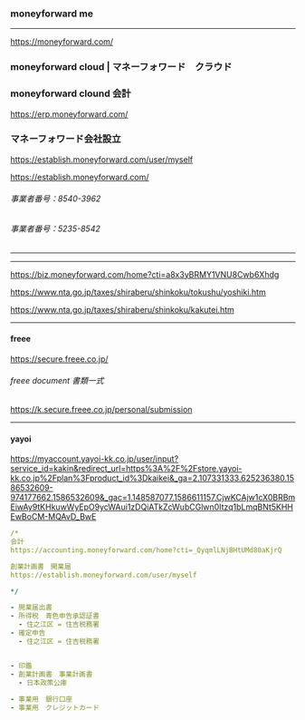 ### moneyforward me
---
https://moneyforward.com/


### moneyforward cloud | マネーフォワード　クラウド

### moneyforward clound 会計
https://erp.moneyforward.com/

### マネーフォワード会社設立
https://establish.moneyforward.com/user/myself

https://establish.moneyforward.com/

###### 事業者番号：8540-3962
###### 事業者番号：5235-8542	

---
---


https://biz.moneyforward.com/home?cti=a8x3yBRMY1VNU8Cwb6Xhdg


https://www.nta.go.jp/taxes/shiraberu/shinkoku/tokushu/yoshiki.htm

https://www.nta.go.jp/taxes/shiraberu/shinkoku/kakutei.htm



---
#### freee
https://secure.freee.co.jp/
###### freee document 書類一式
https://k.secure.freee.co.jp/personal/submission

---
#### yayoi
https://myaccount.yayoi-kk.co.jp/user/input?service_id=kakin&redirect_url=https%3A%2F%2Fstore.yayoi-kk.co.jp%2Fplan%3Fproduct_id%3Dkaikei&_ga=2.107331333.625236380.1586532609-974177662.1586532609&_gac=1.148587077.1586611157.CjwKCAjw1cX0BRBmEiwAy9tKHkuwWyEpO9ycWAui1zDQiATkZcWubCGlwn0Itzq1bLmqBNt5KHHEwBoCM-MQAvD_BwE

```.yml
/* 
会計
https://accounting.moneyforward.com/home?cti=_QyqmlLNjBHtUMd80aKjrQ

創業計画書　開業届　
https://establish.moneyforward.com/user/myself

*/

- 開業届出書
- 所得税　青色申告承認証書
  - 住之江区 = 住吉税務署
- 確定申告
  - 住之江区 = 住吉税務署


- 印鑑
- 創業計画書　事業計画書
  - 日本政策公庫
  
- 事業用　銀行口座
- 事業用　クレジットカード

```

```
```

```
```

```
```




